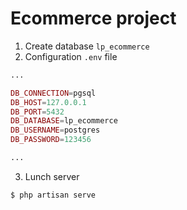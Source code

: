# Ecommerce project

1. Create database ```lp_ecommerce```
2. Configuration ```.env``` file
```php
...

DB_CONNECTION=pgsql
DB_HOST=127.0.0.1
DB_PORT=5432
DB_DATABASE=lp_ecommerce
DB_USERNAME=postgres
DB_PASSWORD=123456

...

```

3. Lunch server
```php
$ php artisan serve
```
